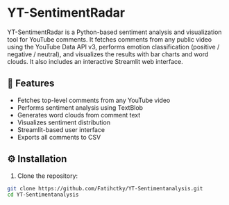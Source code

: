 # YT-SentimentRadar

YT-SentimentRadar is a Python-based sentiment analysis and visualization tool for YouTube comments. 
It fetches comments from any public video using the YouTube Data API v3, performs emotion classification (positive / negative / neutral), and visualizes the results with bar charts and word clouds. It also includes an interactive Streamlit web interface.


## 🚀 Features

- Fetches top-level comments from any YouTube video  
- Performs sentiment analysis using TextBlob  
- Generates word clouds from comment text  
- Visualizes sentiment distribution  
- Streamlit-based user interface  
- Exports all comments to CSV


## ⚙️ Installation

1. Clone the repository:
```bash
git clone https://github.com/Fatihctky/YT-Sentimentanalysis.git
cd YT-Sentimentanalysis


